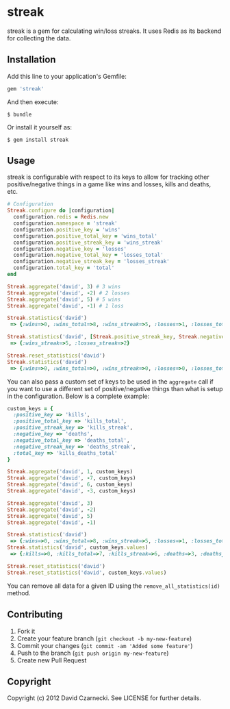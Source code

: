 # streak

streak is a gem for calculating win/loss streaks. It uses Redis as its backend for collecting the data.

## Installation

Add this line to your application's Gemfile:

```ruby
gem 'streak'
```

And then execute:

```
$ bundle
```

Or install it yourself as:

```
$ gem install streak
```

## Usage

streak is configurable with respect to its keys to allow for tracking other positive/negative things in a game like wins and losses, kills and deaths, etc.

```ruby
# Configuration
Streak.configure do |configuration|
  configuration.redis = Redis.new
  configuration.namespace = 'streak'
  configuration.positive_key = 'wins'
  configuration.positive_total_key = 'wins_total'
  configuration.positive_streak_key = 'wins_streak'
  configuration.negative_key = 'losses'
  configuration.negative_total_key = 'losses_total'
  configuration.negative_streak_key = 'losses_streak'
  configuration.total_key = 'total'
end

Streak.aggregate('david', 3) # 3 wins
Streak.aggregate('david', -2) # 2 losses
Streak.aggregate('david', 5) # 5 wins
Streak.aggregate('david', -1) # 1 loss

Streak.statistics('david')
 => {:wins=>0, :wins_total=>8, :wins_streak=>5, :losses=>1, :losses_total=>3, :losses_streak=>2, :total=>11}

Streak.statistics('david', [Streak.positive_streak_key, Streak.negative_streak_key])
 => {:wins_streak=>5, :losses_streak=>2}

Streak.reset_statistics('david')
Streak.statistics('david')
 => {:wins=>0, :wins_total=>0, :wins_streak=>0, :losses=>0, :losses_total=>0, :losses_streak=>0, :total=>0}
```

You can also pass a custom set of keys to be used in the `aggregate` call if you want to
use a different set of positive/negative things than what is setup in the configuration.
Below is a complete example:

```ruby
custom_keys = {
  :positive_key => 'kills',
  :positive_total_key => 'kills_total',
  :positive_streak_key => 'kills_streak',
  :negative_key => 'deaths',
  :negative_total_key => 'deaths_total',
  :negative_streak_key => 'deaths_streak',
  :total_key => 'kills_deaths_total'
}

Streak.aggregate('david', 1, custom_keys)
Streak.aggregate('david', -7, custom_keys)
Streak.aggregate('david', 6, custom_keys)
Streak.aggregate('david', -3, custom_keys)

Streak.aggregate('david', 3)
Streak.aggregate('david', -2)
Streak.aggregate('david', 5)
Streak.aggregate('david', -1)

Streak.statistics('david')
 => {:wins=>0, :wins_total=>8, :wins_streak=>5, :losses=>1, :losses_total=>3, :losses_streak=>2, :total=>11}
Streak.statistics('david', custom_keys.values)
 => {:kills=>0, :kills_total=>7, :kills_streak=>6, :deaths=>3, :deaths_total=>10, :deaths_streak=>7, :kills_deaths_total=>17}

Streak.reset_statistics('david')
Streak.reset_statistics('david', custom_keys.values)
```

You can remove all data for a given ID using the `remove_all_statistics(id)` method.

## Contributing

1. Fork it
2. Create your feature branch (`git checkout -b my-new-feature`)
3. Commit your changes (`git commit -am 'Added some feature'`)
4. Push to the branch (`git push origin my-new-feature`)
5. Create new Pull Request

## Copyright

Copyright (c) 2012 David Czarnecki. See LICENSE for further details.
